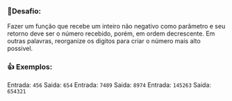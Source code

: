 ﻿### 🦾Desafio:

Fazer um função que recebe um inteiro não negativo como parâmetro e seu retorno deve ser o número recebido, porém, em ordem decrescente.
Em outras palavras, reorganize os digitos para criar o número mais alto possivel.

### 👍 Exemplos:
Entrada:  `456`  Saida:  `654`
Entrada:  `7489`  Saida:  `8974`
Entrada:  `145263`  Saida:  `654321`
